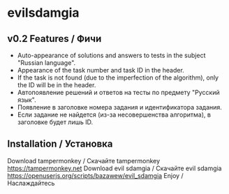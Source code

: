 # evilsdamgia
## v0.2 Features / Фичи
- Auto-appearance of solutions and answers to tests in the subject "Russian language".
- Appearance of the task number and task ID in the header.
- If the task is not found (due to the imperfection of the algorithm), only the ID will be in the header.
- Автопоявление решений и ответов на тесты по предмету "Русский язык". 
- Появление в заголовке номера задания и идентификатора задания.
- Если задание не найдется (из-за несовершенства алгоритма), в заголовке будет лишь ID.
## Installation / Установка
Download tampermonkey / Скачайте tampermonkey
https://tampermonkey.net
Download evil sdamgia / Скачайте evil sdamgia
https://openuserjs.org/scripts/bazawew/evil_sdamgia
Enjoy / Наслаждайтесь
